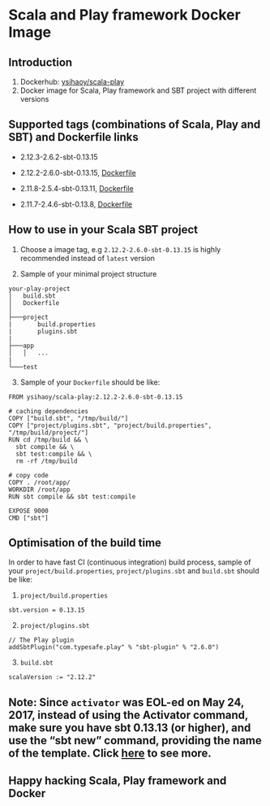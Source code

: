 # Scala and Play framework Docker Image

## Introduction
1. Dockerhub: [ysihaoy/scala-play](https://hub.docker.com/r/ysihaoy/scala-play/)
2. Docker image for Scala, Play framework and SBT project with different versions

## Supported tags (combinations of Scala, Play and SBT) and Dockerfile links
* 2.12.3-2.6.2-sbt-0.13.15

* 2.12.2-2.6.0-sbt-0.13.15, [Dockerfile](https://github.com/ysihaoy/docker-scala-play/blob/2.12.2-2.6.0-sbt-0.13.15/Dockerfile)

* 2.11.8-2.5.4-sbt-0.13.11, [Dockerfile](https://github.com/ysihaoy/docker-scala-play/blob/2.11.8-2.5.4-sbt-0.13.11/Dockerfile)

* 2.11.7-2.4.6-sbt-0.13.8, [Dockerfile](https://github.com/ysihaoy/docker-scala-play/blob/2.11.7-2.4.6-sbt-0.13.8/Dockerfile)

## How to use in your Scala SBT project
1. Choose a image tag, e.g `2.12.2-2.6.0-sbt-0.13.15` is highly recommended instead of `latest` version

2. Sample of your minimal project structure

  ```
  your-play-project
  │   build.sbt
  │   Dockerfile
  │
  ├───project
  |       build.properties
  |       plugins.sbt
  |
  ├───app
  │   │   ...
  |
  └───test
  ```

3. Sample of your `Dockerfile` should be like:

  ```
  FROM ysihaoy/scala-play:2.12.2-2.6.0-sbt-0.13.15

  # caching dependencies
  COPY ["build.sbt", "/tmp/build/"]
  COPY ["project/plugins.sbt", "project/build.properties", "/tmp/build/project/"]
  RUN cd /tmp/build && \
    sbt compile && \
    sbt test:compile && \
    rm -rf /tmp/build

  # copy code
  COPY . /root/app/
  WORKDIR /root/app
  RUN sbt compile && sbt test:compile

  EXPOSE 9000
  CMD ["sbt"]
  ```

## Optimisation of the build time
In order to have fast CI (continuous integration) build process, sample of your `project/build.properties`, `project/plugins.sbt` and `build.sbt` should be like:
1. `project/build.properties`
  ```
  sbt.version = 0.13.15
  ```

2. `project/plugins.sbt`
  ```
  // The Play plugin
  addSbtPlugin("com.typesafe.play" % "sbt-plugin" % "2.6.0")
  ```

3. `build.sbt`
  ```
  scalaVersion := "2.12.2"
  ```

## Note: Since `activator` was EOL-ed on May 24, 2017, instead of using the Activator command, make sure you have sbt 0.13.13 (or higher), and use the “sbt new” command, providing the name of the template. Click [here](https://www.lightbend.com/community/core-tools/activator-and-sbt) to see more.

## Happy hacking Scala, Play framework and Docker
